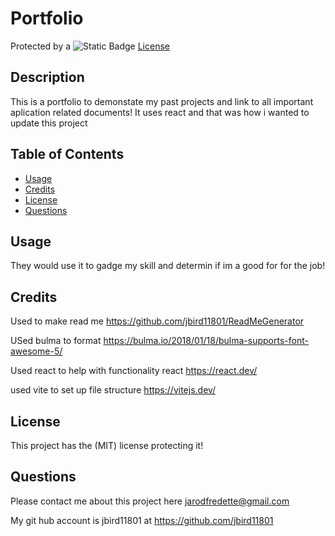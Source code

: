 # Portfolio

Protected by a ![Static Badge](https://img.shields.io/badge/MIT-b06402) [License](#license)

## Description

This is a portfolio to demonstate my past projects and link to all important aplication related documents! It uses react and that was how i wanted to update this project

## Table of Contents

- [Usage](#usage)
- [Credits](#credits)
- [License](#license)
- [Questions](#Questions)

## Usage

They would use it to gadge my skill and determin if im a good for for the job!

## Credits

Used to make read me https://github.com/jbird11801/ReadMeGenerator

USed bulma to format https://bulma.io/2018/01/18/bulma-supports-font-awesome-5/

Used react to help with functionality react https://react.dev/

used vite to set up file structure https://vitejs.dev/

## License

This project has the (MIT) license protecting it!

## Questions

Please contact me about this project here [jarodfredette@gmail.com](mailto:jarodfredette@gmail.com)
            
My git hub account is jbird11801 at https://github.com/jbird11801